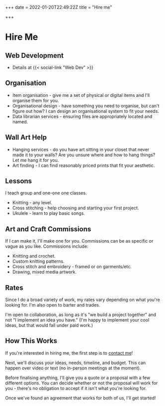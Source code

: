 +++
date = 2022-01-20T22:49:22Z
title = "Hire me"

+++
# Hire Me

## Web Development

* Details at {{< social-link "Web Dev" >}}

## Organisation

* Item organisation - give me a set of physical or digital items and I'll organise them for you.
* Organisational design - have something you need to organise, but can't figure out how? I can design an organisational system to fit your needs.
* Data librarian services - ensuring files are appropriately located and named.

## Wall Art Help

* Hanging services - do you have art sitting in your closet that never made it to your walls? Are you unsure where and how to hang things? Let me hang it for you.
* Art finding - I can find reasonably priced prints that fit your aesthetic.

## Lessons

I teach group and one-one one classes.

* Knitting - any level.
* Cross stitching - help choosing and starting your first project.
* Ukulele - learn to play basic songs.

## Art and Craft Commissions

If I can make it, I'll make one for you. Commissions can be as specific or vague as you like. Commissions include:

* Knitting and crochet.
* Custom knitting patterns.
* Cross stitch and embroidery - framed or on garments/etc.
* Drawing, mixed media artwork.

## Rates

Since I do a broad variety of work, my rates vary depending on what you're looking for. I'm also open to barter and trades.

I'm open to collaboration, as long as it's "we build a project together" and not "I implement an idea you have." (I'm happy to implement your cool ideas, but that would fall under paid work.)

## How This Works

If you're interested in hiring me, the first step is to [contact me](/contact/ "Contact Me")!

Next, we'll discuss your ideas, needs, timeline, and budget. This can happen over video or text (no in-person meetings at the moment).

Before finalising anything, I'll give you a quote or a proposal with a few different options. You can decide whether or not the proposal will work for you - there's no obligation to accept if it isn't what you're looking for. 

Once we've found an agreement that works for both of us, I'll get started!